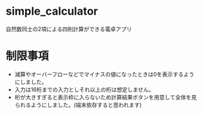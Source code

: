 # simple_calculator
自然数同士の2項による四則計算ができる電卓アプリ

# 制限事項
- 減算やオーバーフローなどでマイナスの値になったときは0を表示するようにしました。
- 入力は16桁までの入力としそれ以上の桁は想定しません。
- 桁が大きすぎると表示枠に入らないため計算結果ボタンを用意して全体を見られるようにしました。(端末依存すると思われます)
